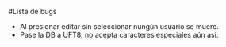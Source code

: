 #Lista de bugs

- Al presionar editar sin seleccionar nungún usuario se muere.
- Pase la DB a UFT8, no acepta caracteres especiales aún así.
